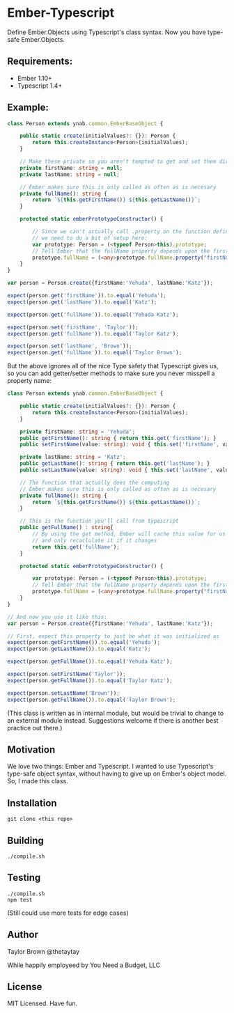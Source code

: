 
Ember-Typescript
====================

Define Ember.Objects using Typescript's class syntax. Now you have type-safe Ember.Objects.

## Requirements:

* Ember 1.10+
* Typescript 1.4+

## Example:

```typescript
class Person extends ynab.common.EmberBaseObject {

    public static create(initialValues?: {}): Person {
        return this.createInstance<Person>(initialValues);
    }

    // Make these private so you aren't tempted to get and set them directly
    private firstName: string = null;
    private lastName: string = null;

    // Ember makes sure this is only called as often as is necesary
    private fullName(): string {
        return `${this.getFirstName()} ${this.getLastName()}`;
    }

    protected static emberPrototypeConstructor() {

        // Since we can't actually call .property on the function definition (see comments above),
        // we need to do a bit of setup here:
        var prototype: Person = (<typeof Person>this).prototype;
        // Tell Ember that the fullName property depends upon the firstName and lastName properties
        prototype.fullName = (<any>prototype.fullName.property("firstName", "lastName")).readOnly();
    }
}

var person = Person.create({firstName:'Yehuda', lastName:'Katz'});

expect(person.get('firstName')).to.equal('Yehuda');
expect(person.get('lastName')).to.equal('Katz');

expect(person.get('fullName')).to.equal('Yehuda Katz');

expect(person.set('firstName', 'Taylor'));
expect(person.get('fullName')).to.equal('Taylor Katz');

expect(person.set('lastName', 'Brown'));
expect(person.get('fullName')).to.equal('Taylor Brown');

```

But the above ignores all of the nice Type safety that Typescript gives us,
so you can add getter/setter methods to make sure you never misspell a property name:

```typescript
class Person extends ynab.common.EmberBaseObject {

    public static create(initialValues?: {}): Person {
        return this.createInstance<Person>(initialValues);
    }

    private firstName: string = 'Yehuda';
    public getFirstName(): string { return this.get('firstName'); }
    public setFirstName(value: string): void { this.set('firstName', value); }

    private lastName: string = 'Katz';
    public getLastName(): string { return this.get('lastName'); }
    public setLastName(value: string): void { this.set('lastName', value); }

    // The function that actually does the computing
    // Ember makes sure this is only called as often as is necesary
    private fullName(): string {
        return `${this.getFirstName()} ${this.getLastName()}`;
    }

    // This is the function you'll call from typescript
    public getFullName() : string{
        // By using the get method, Ember will cache this value for us
        // and only recaclulate it if it changes
        return this.get('fullName');
    }

    protected static emberPrototypeConstructor() {

        var prototype: Person = (<typeof Person>this).prototype;
        // Tell Ember that the fullName property depends upon the firstName and lastName properties
        prototype.fullName = (<any>prototype.fullName.property("firstName", "lastName")).readOnly();
    }
}

// And now you use it like this:
var person = Person.create({firstName:'Yehuda', lastName:'Katz'});

// First, expect this property to just be what it was initialized as
expect(person.getFirstName()).to.equal('Yehuda');
expect(person.getLastName()).to.equal('Katz');

expect(person.getFullName()).to.equal('Yehuda Katz');

expect(person.setFirstName('Taylor'));
expect(person.getFullName()).to.equal('Taylor Katz');

expect(person.setLastName('Brown'));
expect(person.getFullName()).to.equal('Taylor Brown');

```

(This class is written as in internal module, but would be trivial to change to an external module instead.
Suggestions welcome if there is another best practice out there.)

## Motivation

We love two things: Ember and Typescript. I wanted to use Typescript's type-safe object syntax,
without having to give up on Ember's object model. So, I made this class.

## Installation

`git clone <this repo>`

## Building

`./compile.sh`

## Testing

```
./compile.sh
npm test
```

(Still could use more tests for edge cases)

## Author

Taylor Brown
@thetaytay

While happily employeed by You Need a Budget, LLC

## License

MIT Licensed. Have fun.